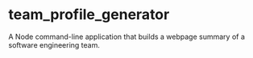 # team_profile_generator
A Node command-line application that builds a webpage summary of a software engineering team.
